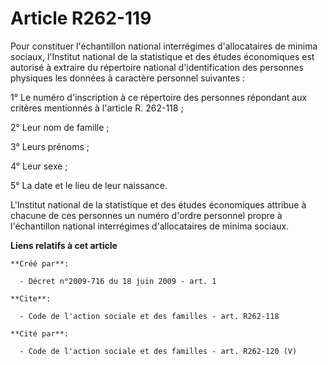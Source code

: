 # Article R262-119

Pour constituer l'échantillon national interrégimes d'allocataires de minima sociaux, l'Institut national de la statistique
et des études économiques est autorisé à extraire du répertoire national d'identification des personnes physiques les données
à caractère personnel suivantes : 

1° Le numéro d'inscription à ce répertoire des personnes répondant aux critères mentionnés à l'article R. 262-118 ; 

2° Leur nom de famille ; 

3° Leurs prénoms ; 

4° Leur sexe ; 

5° La date et le lieu de leur naissance.

L'Institut national de la statistique et des études économiques attribue à chacune de ces personnes un numéro d'ordre
personnel propre à l'échantillon national interrégimes d'allocataires de minima sociaux.

**Liens relatifs à cet article**

	**Créé par**:

	  - Décret n°2009-716 du 18 juin 2009 - art. 1

	**Cite**:

	  - Code de l'action sociale et des familles - art. R262-118

	**Cité par**:

	  - Code de l'action sociale et des familles - art. R262-120 (V)
